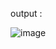 





output :

![image](https://github.com/user-attachments/assets/757059a2-0b1a-4b7a-aff5-5b1a5b10ac11)

